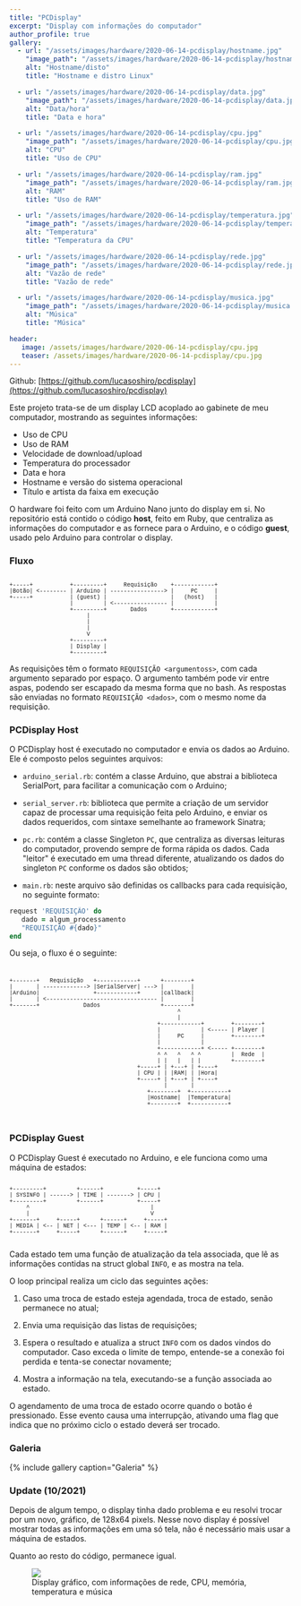 ```yaml
---
title: "PCDisplay"
excerpt: "Display com informações do computador"
author_profile: true
gallery:
  - url: "/assets/images/hardware/2020-06-14-pcdisplay/hostname.jpg"
    "image_path": "/assets/images/hardware/2020-06-14-pcdisplay/hostname.jpg"
    alt: "Hostname/disto"
    title: "Hostname e distro Linux"

  - url: "/assets/images/hardware/2020-06-14-pcdisplay/data.jpg"
    "image_path": "/assets/images/hardware/2020-06-14-pcdisplay/data.jpg"
    alt: "Data/hora"
    title: "Data e hora"

  - url: "/assets/images/hardware/2020-06-14-pcdisplay/cpu.jpg"
    "image_path": "/assets/images/hardware/2020-06-14-pcdisplay/cpu.jpg"
    alt: "CPU"
    title: "Uso de CPU"

  - url: "/assets/images/hardware/2020-06-14-pcdisplay/ram.jpg"
    "image_path": "/assets/images/hardware/2020-06-14-pcdisplay/ram.jpg"
    alt: "RAM"
    title: "Uso de RAM"

  - url: "/assets/images/hardware/2020-06-14-pcdisplay/temperatura.jpg"
    "image_path": "/assets/images/hardware/2020-06-14-pcdisplay/temperatura.jpg"
    alt: "Temperatura"
    title: "Temperatura da CPU"

  - url: "/assets/images/hardware/2020-06-14-pcdisplay/rede.jpg"
    "image_path": "/assets/images/hardware/2020-06-14-pcdisplay/rede.jpg"
    alt: "Vazão de rede"
    title: "Vazão de rede"

  - url: "/assets/images/hardware/2020-06-14-pcdisplay/musica.jpg"
    "image_path": "/assets/images/hardware/2020-06-14-pcdisplay/musica.jpg"
    alt: "Música"
    title: "Música"

header:
   image: /assets/images/hardware/2020-06-14-pcdisplay/cpu.jpg
   teaser: /assets/images/hardware/2020-06-14-pcdisplay/cpu.jpg
---
```


Github: [https://github.com/lucasoshiro/pcdisplay](https://github.com/lucasoshiro/pcdisplay)

Este projeto trata-se de um display LCD acoplado ao gabinete de meu computador,
mostrando as seguintes informações:

- Uso de CPU
- Uso de RAM
- Velocidade de download/upload
- Temperatura do processador
- Data e hora
- Hostname e versão do sistema operacional
- Título e artista da faixa em execução

O hardware foi feito com um Arduino Nano junto do display em si. No repositório
está contido o código __host__, feito em Ruby, que centraliza as informações do
computador e as fornece para o Arduino, e o código __guest__, usado pelo Arduino
para controlar o display.

### Fluxo
<pre style="font-size: 10px; font-family: courier">

+-----+           +---------+     Requisição    +------------+
|Botão| <-------- | Arduino | ----------------> |     PC     |
+-----+           | (guest) |                   |   (host)   |
                  |         | <---------------- |            |
                  +---------+       Dados       +------------+
                       |
                       |
                       |
                       V
                  +---------+
                  | Display |
                  +---------+
</pre>

As requisições têm o formato `REQUISIÇÃO <argumentoss>`, com cada argumento
separado por espaço. O argumento também pode vir entre aspas, podendo ser
escapado da mesma forma que no bash. As respostas são enviadas no formato
`REQUISIÇÃO <dados>`, com o mesmo nome da requisição.

### PCDisplay Host

O PCDisplay host é executado no computador e envia os dados ao Arduino. Ele é
composto pelos seguintes arquivos:

- `arduino_serial.rb`: contém a classe Arduino, que abstrai a biblioteca
  SerialPort, para facilitar a comunicação com o Arduino;

- `serial_server.rb`: biblioteca que permite a criação de um servidor capaz de
  processar uma requisição feita pelo Arduino, e enviar os dados requeridos, com
  sintaxe semelhante ao framework Sinatra;

- `pc.rb`: contém a classe Singleton `PC`, que centraliza as diversas leituras
  do computador, provendo sempre de forma rápida os dados. Cada "leitor" é
  executado em uma thread diferente, atualizando os dados do singleton `PC`
  conforme os dados são obtidos;

- `main.rb`: neste arquivo são definidas os callbacks para cada requisição, no
  seguinte formato:

~~~ruby
request 'REQUISIÇÃO' do
   dado = algum_processamento
   "REQUISIÇÃO #{dado}"
end
~~~


Ou seja, o fluxo é o seguinte:

<pre style="font-size: 10px; font-family: courier">


+-------+   Requisição   +------------+      +--------+
|       | -------------> |SerialServer| ---> |        |
|Arduino|                +------------+      |callback|
|       | <--------------------------------- |        |
+-------+             Dados                  +--------+
                                                  ^
                                                  |
                                            +------------+        +--------+
                                            |            | <----- | Player |
                                            |     PC     |        +--------+
                                            |            |
                                            +------------+ <----- +--------+
                                            ^ ^   ^   ^ ^         |  Rede  |
                                            | |   |   | |         +--------+
                                      +-----+ | +---+ | +----+
                                      | CPU | | |RAM| | |Hora|
                                      +-----+ | +---+ | +----+
                                              |       |
                                         +--------+  +-----------+
                                         |Hostname|  |Temperatura|
                                         +--------+  +-----------+


</pre>

### PCDisplay Guest

O PCDisplay Guest é executado no Arduino, e ele funciona como uma máquina de
estados:

<pre style="font-size: 10px; font-family: courier">

+---------+         +------+          +-----+
| SYSINFO | ------> | TIME | -------> | CPU |
+---------+         +------+          +-----+
     ^                                    |
     |                                    V
+-------+     +-----+      +------+     +-----+
| MEDIA | <-- | NET | <--- | TEMP | <-- | RAM |
+-------+     +-----+      +------+     +-----+

</pre>

Cada estado tem uma função de atualização da tela associada, que lê as
informações contidas na struct global `INFO`, e as mostra na tela.

O loop principal realiza um ciclo das seguintes ações:

1. Caso uma troca de estado esteja agendada, troca de estado, senão permanece no
   atual;

2. Envia uma requisição das listas de requisições;

3. Espera o resultado e atualiza a struct `INFO` com os dados vindos do
   computador. Caso exceda o limite de tempo, entende-se a conexão foi perdida e
   tenta-se conectar novamente;

4. Mostra a informação na tela, executando-se a função associada ao estado.

O agendamento de uma troca de estado ocorre quando o botão é pressionado. Esse
evento causa uma interrupção, ativando uma flag que indica que no próximo ciclo
o estado deverá ser trocado.


### Galeria
{% include gallery caption="Galeria" %}


### Update (10/2021)

Depois de algum tempo, o display tinha dado problema e eu resolvi trocar por um
novo, gráfico, de 128x64 pixels. Nesse novo display é possível mostrar todas as
informações em uma só tela, não é necessário mais usar a máquina de estados.

Quanto ao resto do código, permanece igual.

<div class="img-container">
  <figure>
    <img class="large" src="{{ site.baseurl }}/assets/images/hardware/2020-06-14-pcdisplay/128.jpg">
    <figcaption>Display gráfico, com informações de rede, CPU, memória, temperatura e música</figcaption>
  </figure>
</div>
